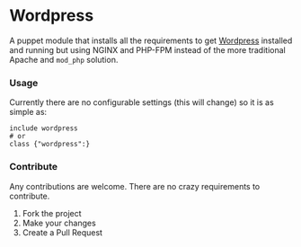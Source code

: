 # Wordpress
A puppet module that installs all the requirements to get [Wordpress][wordpress] installed and running but using NGINX and PHP-FPM instead of the more traditional Apache and `mod_php` solution.

### Usage
Currently there are no configurable settings (this will change) so it is as simple as:

```puppet
include wordpress
# or
class {"wordpress":}
```

### Contribute
Any contributions are welcome. There are no crazy requirements to contribute.

1. Fork the project
2. Make your changes
3. Create a Pull Request

[wordpress]: http://wordpress.org/
